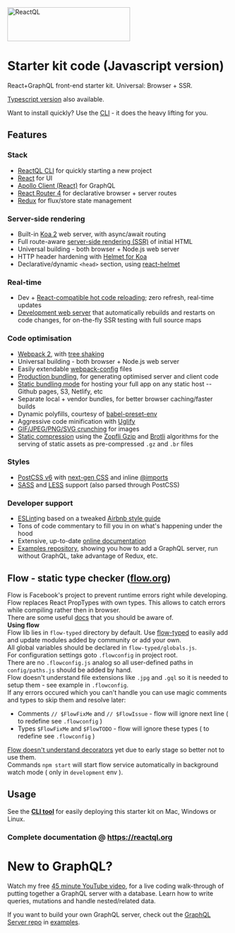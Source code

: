 <img src="https://reactql.org/reactql/logo.svg" alt="ReactQL" width="278" height="77" />

# Starter kit code (Javascript version)

React+GraphQL front-end starter kit. Universal: Browser + SSR.

[Typescript version](https://github.com/reactql/kit.ts) also available.

Want to install quickly? Use the [CLI](https://github.com/reactql/cli) - it does the heavy lifting for you.

## Features

### Stack

- [ReactQL CLI](https://github.com/reactql/cli) for quickly starting a new project
- [React](https://facebook.github.io/react/) for UI
- [Apollo Client (React)](http://dev.apollodata.com/react/) for GraphQL
- [React Router 4](https://github.com/ReactTraining/react-router/tree/v4) for declarative browser + server routes
- [Redux](http://redux.js.org/) for flux/store state management

### Server-side rendering

- Built-in [Koa 2](http://koajs.com/) web server, with async/await routing
- Full route-aware [server-side rendering (SSR)](https://reactql.org/docs/ssr) of initial HTML
- Universal building - both browser + Node.js web server
- HTTP header hardening with [Helmet for Koa](https://github.com/venables/koa-helmet)
- Declarative/dynamic `<head>` section, using [react-helmet](https://github.com/nfl/react-helmet)

### Real-time

- Dev + [React-compatible hot code reloading](http://gaearon.github.io/react-hot-loader/); zero refresh, real-time updates
- [Development web server](https://reactql.org/docs/setup#development) that automatically rebuilds and restarts on code changes, for on-the-fly SSR testing with full source maps


### Code optimisation

- [Webpack 2](https://webpack.js.org/), with [tree shaking](https://webpack.js.org/guides/tree-shaking/)
- Universal building - both browser + Node.js web server
- Easily extendable [webpack-config](https://fitbit.github.io/webpack-config/) files
- [Production bundling](https://reactql.org/docs/setup#production), for generating optimised server and client code
- [Static bundling mode](https://reactql.org/docs/setup#browser) for hosting your full app on any static host -- Github pages, S3, Netlify, etc 
- Separate local + vendor bundles, for better browser caching/faster builds
- Dynamic polyfills, courtesy of [babel-preset-env](https://github.com/babel/babel-preset-env)
- Aggressive code minification with [Uglify](https://webpack.github.io/docs/list-of-plugins.html#uglifyjsplugin)
- [GIF/JPEG/PNG/SVG crunching](https://github.com/tcoopman/image-webpack-loader) for images
- [Static compression](https://webpack.js.org/plugins/compression-webpack-plugin/) using the [Zopfli Gzip](https://en.wikipedia.org/wiki/Zopfli) and [Brotli](https://opensource.googleblog.com/2015/09/introducing-brotli-new-compression.html) algorithms for the serving of static assets as pre-compressed `.gz` and `.br` files

### Styles

- [PostCSS v6](http://postcss.org/) with [next-gen CSS](http://cssnext.io/) and inline [@imports](https://github.com/postcss/postcss-import)
- [SASS](http://sass-lang.com) and [LESS](http://lesscss.org/) support (also parsed through PostCSS)

### Developer support

- [ESLint](http://eslint.org/)ing based on a tweaked [Airbnb style guide](https://github.com/airbnb/javascript)
- Tons of code commentary to fill you in on what's happening under the hood
- Extensive, up-to-date [online documentation](https://reactql.org/docs/)
- [Examples repository](https://github.com/reactql/examples), showing you how to add a GraphQL server, run without GraphQL, take advantage of Redux, etc.

## Flow - static type checker ([flow.org](https://flow.org))
Flow is Facebook's project to prevent runtime errors right while developing.  
Flow replaces React PropTypes with own types. This allows to catch errors while compiling rather then in browser.  
There are some useful [docs](https://flow.org/en/docs/) that you should be aware of.  
**Using flow**  
Flow lib lies in `flow-typed` directory by default. Use [flow-typed](https://github.com/flowtype/flow-typed) to easily add and update modules added by community or add your own.  
All global variables should be declared in `flow-typed/globals.js`.  
For configuration settings goto `.flowconfig` in project root.  
There are no `.flowconfig.js` analog so all user-defined paths in `config/paths.js` should be added by hand.  
Flow doesn't understand file extensions like `.jpg` and `.gql` so it is needed to setup them - see example in `.flowconfig`.  
If any errors occured which you can't handle you can use magic comments and types to skip them and resolve later:
- Comments `// $FlowFixMe` and `// $FlowIssue` - flow will ignore next line ( to redefine see `.flowconfig` )
- Types `$FlowFixMe` and `$FlowTODO` - flow will ignore these types ( to redefine see `.flowconfig` )

[Flow doesn't understand decorators](https://flow.org/en/docs/config/options/#toc-esproposal-decorators-ignore-warn) yet due to early stage so better not to use them.  
Commands `npm start` will start flow service automatically in background watch mode ( only in `development` env ).

## Usage

See the **[CLI tool](https://github.com/reactql/cli)** for easily deploying this starter kit on Mac, Windows or Linux.

### Complete documentation @ **https://reactql.org**

# New to GraphQL?

Watch my free [45 minute YouTube video](https://www.youtube.com/watch?v=DNPVqK_woRQ), for a live coding walk-through of putting together a GraphQL server with a database. Learn how to write queries, mutations and handle nested/related data.

If you want to build your own GraphQL server, check out the [GraphQL Server repo](https://github.com/reactql/examples/tree/master/graphql-server) in [examples](https://github.com/reactql/examples).
